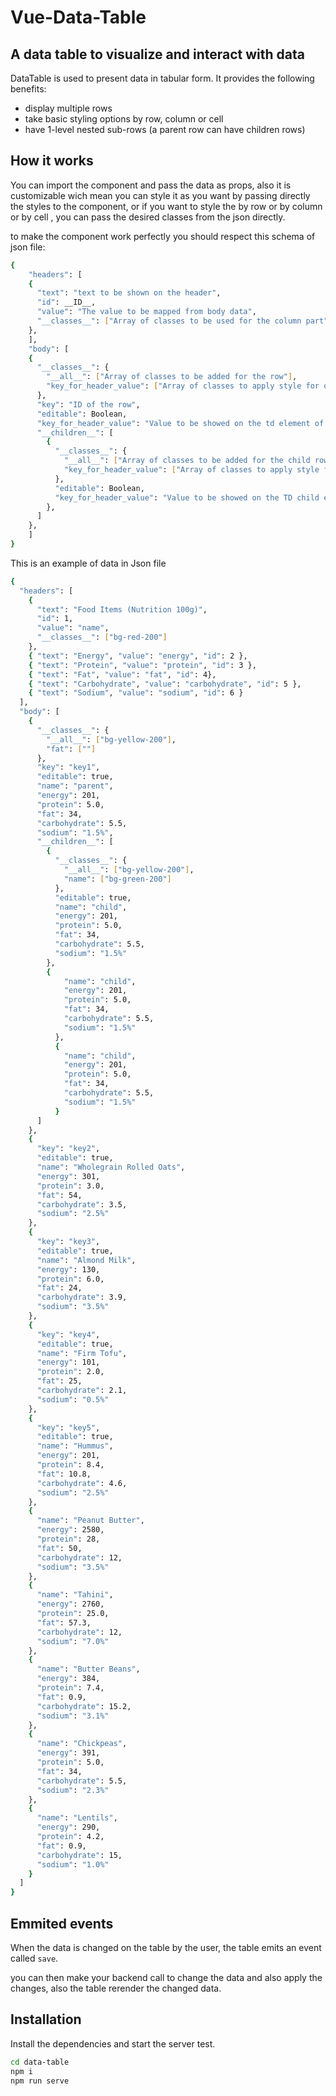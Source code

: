 # Vue-Data-Table

## A data table to visualize and interact with data

DataTable is used to present data in tabular form.
It provides the following benefits:

- display multiple rows
- take basic styling options by row, column or cell
- have 1-level nested sub-rows (a parent row can have children rows)

## How it works

You can import the component and pass the data as props, also it is customizable wich mean you can style it as you want by passing directly the styles to the component, or if you want to style the by row or by column or by cell , you can pass the desired classes from the json directly.

to make the component work perfectly you should respect this schema of json file:

```sh
{
    "headers": [
    {
      "text": "text to be shown on the header",
      "id": __ID__,
      "value": "The value to be mapped from body data",
      "__classes__": ["Array of classes to be used for the column part"]
    },
    ],
    "body": [
    {
      "__classes__": {
        "__all__": ["Array of classes to be added for the row"],
        "key_for_header_value": ["Array of classes to apply style for only this cell"]
      },
      "key": "ID of the row",
      "editable": Boolean,
      "key_for_header_value": "Value to be showed on the td element of the table",
      "__children__": [
        {
          "__classes__": {
            "__all__": ["Array of classes to be added for the child row"],
            "key_for_header_value": ["Array of classes to apply style for only this child cell"]
          },
          "editable": Boolean,
          "key_for_header_value": "Value to be showed on the TD child element of the table",
        },
      ]
    },
    ]
}
```

This is an example of data in Json file

```sh
{
  "headers": [
    {
      "text": "Food Items (Nutrition 100g)",
      "id": 1,
      "value": "name",
      "__classes__": ["bg-red-200"]
    },
    { "text": "Energy", "value": "energy", "id": 2 },
    { "text": "Protein", "value": "protein", "id": 3 },
    { "text": "Fat", "value": "fat", "id": 4},
    { "text": "Carbohydrate", "value": "carbohydrate", "id": 5 },
    { "text": "Sodium", "value": "sodium", "id": 6 }
  ],
  "body": [
    {
      "__classes__": {
        "__all__": ["bg-yellow-200"],
        "fat": [""]
      },
      "key": "key1",
      "editable": true,
      "name": "parent",
      "energy": 201,
      "protein": 5.0,
      "fat": 34,
      "carbohydrate": 5.5,
      "sodium": "1.5%",
      "__children__": [
        {
          "__classes__": {
            "__all__": ["bg-yellow-200"],
            "name": ["bg-green-200"]
          },
          "editable": true,
          "name": "child",
          "energy": 201,
          "protein": 5.0,
          "fat": 34,
          "carbohydrate": 5.5,
          "sodium": "1.5%"
        },
        {
            "name": "child",
            "energy": 201,
            "protein": 5.0,
            "fat": 34,
            "carbohydrate": 5.5,
            "sodium": "1.5%"
          },
          {
            "name": "child",
            "energy": 201,
            "protein": 5.0,
            "fat": 34,
            "carbohydrate": 5.5,
            "sodium": "1.5%"
          }
      ]
    },
    {
      "key": "key2",
      "editable": true,
      "name": "Wholegrain Rolled Oats",
      "energy": 301,
      "protein": 3.0,
      "fat": 54,
      "carbohydrate": 3.5,
      "sodium": "2.5%"
    },
    {
      "key": "key3",
      "editable": true,
      "name": "Almond Milk",
      "energy": 130,
      "protein": 6.0,
      "fat": 24,
      "carbohydrate": 3.9,
      "sodium": "3.5%"
    },
    {
      "key": "key4",
      "editable": true,
      "name": "Firm Tofu",
      "energy": 101,
      "protein": 2.0,
      "fat": 25,
      "carbohydrate": 2.1,
      "sodium": "0.5%"
    },
    {
      "key": "key5",
      "editable": true,
      "name": "Hummus",
      "energy": 201,
      "protein": 8.4,
      "fat": 10.8,
      "carbohydrate": 4.6,
      "sodium": "2.5%"
    },
    {
      "name": "Peanut Butter",
      "energy": 2580,
      "protein": 28,
      "fat": 50,
      "carbohydrate": 12,
      "sodium": "3.5%"
    },
    {
      "name": "Tahini",
      "energy": 2760,
      "protein": 25.0,
      "fat": 57.3,
      "carbohydrate": 12,
      "sodium": "7.0%"
    },
    {
      "name": "Butter Beans",
      "energy": 384,
      "protein": 7.4,
      "fat": 0.9,
      "carbohydrate": 15.2,
      "sodium": "3.1%"
    },
    {
      "name": "Chickpeas",
      "energy": 391,
      "protein": 5.0,
      "fat": 34,
      "carbohydrate": 5.5,
      "sodium": "2.3%"
    },
    {
      "name": "Lentils",
      "energy": 290,
      "protein": 4.2,
      "fat": 0.9,
      "carbohydrate": 15,
      "sodium": "1.0%"
    }
  ]
}
```

## Emmited events

When the data is changed on the table by the user, the table emits an event called `save`.

you can then make your backend call to change the data and also apply the changes, also the table rerender the changed data.

## Installation

Install the dependencies and start the server test.

```sh
cd data-table
npm i
npm run serve
```
